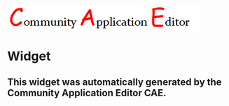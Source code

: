 ![CAE](https://github.com/CAE-Community-Application-Editor/application-86/blob/gh-pages/frontendComponent-87/img/logo.png)  

Widget
===================


This widget was automatically generated by the Community Application Editor CAE.  
---------------

